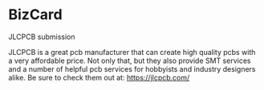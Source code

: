 # BizCard
JLCPCB submission

JLCPCB is a great pcb manufacturer that can create high quality pcbs with a very affordable price. Not only that, but they also provide SMT services and a number of helpful pcb services for hobbyists and industry designers alike. Be sure to check them out at: https://jlcpcb.com/
